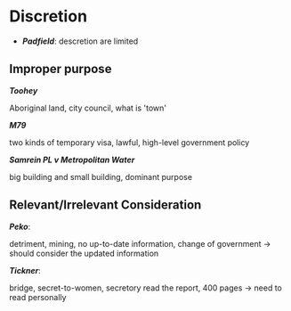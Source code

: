 # Discretion

* ***Padfield***: descretion are limited


## Improper purpose

***Toohey***

Aboriginal land, city council, what is 'town'

***M79***

two kinds of temporary visa, lawful, high-level government policy

***Samrein PL v Metropolitan Water***

big building and small building, dominant purpose

## Relevant/Irrelevant Consideration

***Peko***: 

detriment, mining, no up-to-date information, change of government -> should consider the updated information

***Tickner***:

bridge, secret-to-women, secretory read the report, 400 pages -> need to read personally